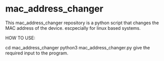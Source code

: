 # mac_address_changer
This mac_address_changer repository is a python script that changes the MAC address of the device. escpecially for linux based systems.

HOW TO USE:

  cd mac_address_changer
  python3 mac_address_changer.py
  give the required input to the program.
